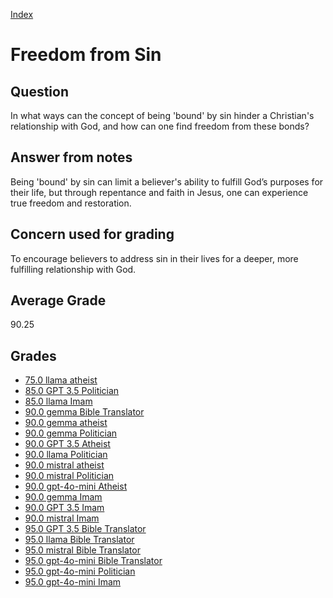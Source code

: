 
[Index](../../index.md)
# Freedom from Sin
## Question
In what ways can the concept of being 'bound' by sin hinder a Christian's relationship with God, and how can one find freedom from these bonds?

## Answer from notes
Being 'bound' by sin can limit a believer's ability to fulfill God’s purposes for their life, but through repentance and faith in Jesus, one can experience true freedom and restoration.

## Concern used for grading
To encourage believers to address sin in their lives for a deeper, more fulfilling relationship with God.

## Average Grade
90.25

## Grades
 * [75.0 llama atheist](../answers/llama_atheist/Freedom_from_Sin.md)
 * [85.0 GPT 3.5 Politician](../answers/GPT_3.5_Politician/Freedom_from_Sin.md)
 * [85.0 llama Imam](../answers/llama_Imam/Freedom_from_Sin.md)
 * [90.0 gemma Bible Translator](../answers/gemma_Bible_Translator/Freedom_from_Sin.md)
 * [90.0 gemma atheist](../answers/gemma_atheist/Freedom_from_Sin.md)
 * [90.0 gemma Politician](../answers/gemma_Politician/Freedom_from_Sin.md)
 * [90.0 GPT 3.5 Atheist](../answers/GPT_3.5_Atheist/Freedom_from_Sin.md)
 * [90.0 llama Politician](../answers/llama_Politician/Freedom_from_Sin.md)
 * [90.0 mistral atheist](../answers/mistral_atheist/Freedom_from_Sin.md)
 * [90.0 mistral Politician](../answers/mistral_Politician/Freedom_from_Sin.md)
 * [90.0 gpt-4o-mini Atheist](../answers/gpt-4o-mini_Atheist/Freedom_from_Sin.md)
 * [90.0 gemma Imam](../answers/gemma_Imam/Freedom_from_Sin.md)
 * [90.0 GPT 3.5 Imam](../answers/GPT_3.5_Imam/Freedom_from_Sin.md)
 * [90.0 mistral Imam](../answers/mistral_Imam/Freedom_from_Sin.md)
 * [95.0 GPT 3.5 Bible Translator](../answers/GPT_3.5_Bible_Translator/Freedom_from_Sin.md)
 * [95.0 llama Bible Translator](../answers/llama_Bible_Translator/Freedom_from_Sin.md)
 * [95.0 mistral Bible Translator](../answers/mistral_Bible_Translator/Freedom_from_Sin.md)
 * [95.0 gpt-4o-mini Bible Translator](../answers/gpt-4o-mini_Bible_Translator/Freedom_from_Sin.md)
 * [95.0 gpt-4o-mini Politician](../answers/gpt-4o-mini_Politician/Freedom_from_Sin.md)
 * [95.0 gpt-4o-mini Imam](../answers/gpt-4o-mini_Imam/Freedom_from_Sin.md)
